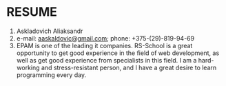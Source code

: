 # RESUME

  
  

1. Askladovich Aliaksandr
2. e-mail: aaskaldovic@gmail.com; phone: +375-(29)-819-94-69
3. EPAM is one of the leading it companies. RS-School is a great opportunity to get good experience in the field of web development, as well as get good experience from specialists in this field. I am a hard-working and stress-resistant person, and I have a great desire to learn programming every day.